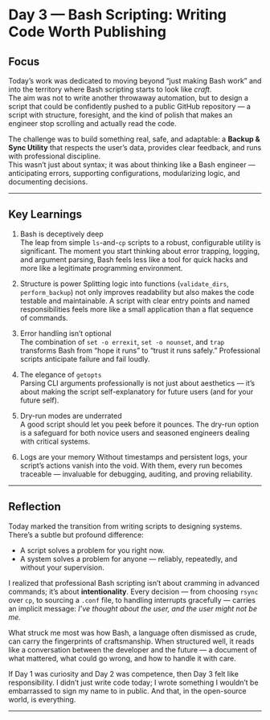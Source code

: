 # Day 3 — Bash Scripting: Writing Code Worth Publishing

## Focus
Today’s work was dedicated to moving beyond “just making Bash work” and into the territory where Bash scripting starts to look like *craft*.  
The aim was not to write another throwaway automation, but to design a script that could be confidently pushed to a public GitHub repository — a script with structure, foresight, and the kind of polish that makes an engineer stop scrolling and actually read the code.  

The challenge was to build something real, safe, and adaptable: a **Backup & Sync Utility** that respects the user’s data, provides clear feedback, and runs with professional discipline.  
This wasn’t just about syntax; it was about thinking like a Bash engineer — anticipating errors, supporting configurations, modularizing logic, and documenting decisions.

---

## Key Learnings
1. Bash is deceptively deep  
   The leap from simple `ls`-and-`cp` scripts to a robust, configurable utility is significant. The moment you start thinking about error trapping, logging, and argument parsing, Bash feels less like a tool for quick hacks and more like a legitimate programming environment.

2. Structure is power
   Splitting logic into functions (`validate_dirs`, `perform_backup`) not only improves readability but also makes the code testable and maintainable. A script with clear entry points and named responsibilities feels more like a small application than a flat sequence of commands.

3. Error handling isn’t optional  
   The combination of `set -o errexit`, `set -o nounset`, and `trap` transforms Bash from “hope it runs” to “trust it runs safely.” Professional scripts anticipate failure and fail loudly.

4. The elegance of `getopts`  
   Parsing CLI arguments professionally is not just about aesthetics — it’s about making the script self-explanatory for future users (and for your future self).  

5. Dry-run modes are underrated  
   A good script should let you peek before it pounces. The dry-run option is a safeguard for both novice users and seasoned engineers dealing with critical systems.

6. Logs are your memory
   Without timestamps and persistent logs, your script’s actions vanish into the void. With them, every run becomes traceable — invaluable for debugging, auditing, and proving reliability.

---

## Reflection
Today marked the transition from writing scripts to designing systems.  
There’s a subtle but profound difference:  
- A script solves a problem for you right now.  
- A system solves a problem for anyone — reliably, repeatedly, and without your supervision.

I realized that professional Bash scripting isn’t about cramming in advanced commands; it’s about **intentionality**. Every decision — from choosing `rsync` over `cp`, to sourcing a `.conf` file, to handling interrupts gracefully — carries an implicit message: *I’ve thought about the user, and the user might not be me.*

What struck me most was how Bash, a language often dismissed as crude, can carry the fingerprints of craftsmanship. When structured well, it reads like a conversation between the developer and the future — a document of what mattered, what could go wrong, and how to handle it with care.

If Day 1 was curiosity and Day 2 was competence, then Day 3 felt like responsibility. I didn’t just write code today; I wrote something I wouldn’t be embarrassed to sign my name to in public. And that, in the open-source world, is everything.

---

